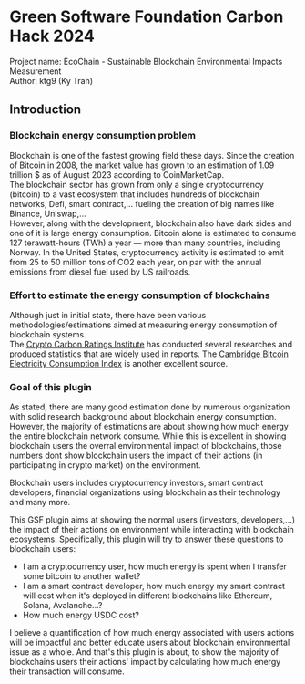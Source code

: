 # Green Software Foundation Carbon Hack 2024
Project name: EcoChain - Sustainable Blockchain Environmental Impacts Measurement<br>
Author: ktg9 (Ky Tran)


## Introduction

### Blockchain energy consumption problem
Blockchain is one of the fastest growing field these days. Since the creation of Bitcoin
in 2008, the market value has grown to an estimation of 1.09 trillion $ as of August 2023 according
to CoinMarketCap.<br>
The blockchain sector has grown from only a single cryptocurrency (bitcoin) to a vast ecosystem that includes
hundreds of blockchain networks, Defi, smart contract,... fueling the creation of big names like Binance, Uniswap,...<br>
However, along with the development, blockchain also have dark sides and one of it is large
energy consumption.
Bitcoin alone is estimated to consume 127 terawatt-hours (TWh) a year — more than many countries, including Norway.
In the United States, cryptocurrency activity is estimated to emit from 25 to 50 million tons of CO2 each year, on par with the annual emissions from diesel fuel used by US railroads.


### Effort to estimate the energy consumption of blockchains

Although just in initial state, there have been various methodologies/estimations
aimed at measuring energy consumption of blockchain systems. <br>
The [Crypto Carbon Ratings Institute](https://indices.carbon-ratings.com/?)
has conducted several researches and produced statistics that are widely used in reports.
The [Cambridge Bitcoin Electricity Consumption Index](https://ccaf.io/cbnsi/cbeci) is another excellent
source.

### Goal of this plugin
As stated, there are many good estimation done by numerous organization with solid research
background about blockchain energy consumption. However, the majority of estimations
are about showing how much energy the entire blockchain network consume. While this is excellent in showing blockchain users the overral environmental impact of
blockchains, those numbers dont show blockchain users the impact of their actions (in participating in crypto market) on the environment. <br>

Blockchain users includes cryptocurrency investors, smart contract developers, financial organizations using blockchain
as their technology and many more. <br>

This GSF plugin aims at showing the normal users (investors, developers,...) the impact of their actions on environment
while interacting with blockchain ecosystems. Specifically, this plugin will try to answer these questions to blockchain users:
- I am a cryptocurrency user, how much energy is spent when I transfer some bitcoin
  to another wallet?
- I am a smart contract developer, how much energy my smart contract will cost when it's
  deployed in different blockchains like Ethereum, Solana, Avalanche...?
- How much energy USDC cost?

I believe a quantification of how much energy associated with users actions will be impactful
and better educate users about blockchain environmental issue as a whole. And that's this plugin
is about, to show the majority of blockchains users their actions' impact by calculating how much energy
their transaction will consume.































